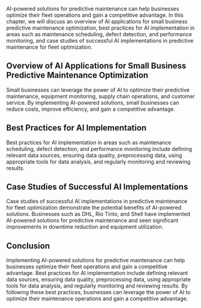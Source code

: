 
AI-powered solutions for predictive maintenance can help businesses optimize their fleet operations and gain a competitive advantage. In this chapter, we will discuss an overview of AI applications for small business predictive maintenance optimization, best practices for AI implementation in areas such as maintenance scheduling, defect detection, and performance monitoring, and case studies of successful AI implementations in predictive maintenance for fleet optimization.

Overview of AI Applications for Small Business Predictive Maintenance Optimization
----------------------------------------------------------------------------------

Small businesses can leverage the power of AI to optimize their predictive maintenance, equipment monitoring, supply chain operations, and customer service. By implementing AI-powered solutions, small businesses can reduce costs, improve efficiency, and gain a competitive advantage.

Best Practices for AI Implementation
------------------------------------

Best practices for AI implementation in areas such as maintenance scheduling, defect detection, and performance monitoring include defining relevant data sources, ensuring data quality, preprocessing data, using appropriate tools for data analysis, and regularly monitoring and reviewing results.

Case Studies of Successful AI Implementations
---------------------------------------------

Case studies of successful AI implementations in predictive maintenance for fleet optimization demonstrate the potential benefits of AI-powered solutions. Businesses such as DHL, Rio Tinto, and Shell have implemented AI-powered solutions for predictive maintenance and seen significant improvements in downtime reduction and equipment utilization.

Conclusion
----------

Implementing AI-powered solutions for predictive maintenance can help businesses optimize their fleet operations and gain a competitive advantage. Best practices for AI implementation include defining relevant data sources, ensuring data quality, preprocessing data, using appropriate tools for data analysis, and regularly monitoring and reviewing results. By following these best practices, businesses can leverage the power of AI to optimize their maintenance operations and gain a competitive advantage.
